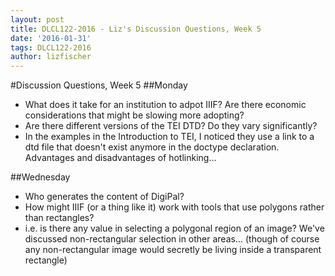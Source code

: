 ```yaml
---
layout: post
title: DLCL122-2016 - Liz's Discussion Questions, Week 5
date: '2016-01-31'
tags: DLCL122-2016
author: lizfischer
---
```


#Discussion Questions, Week 5
##Monday
* What does it take for an institution to adpot IIIF? Are there economic considerations that might be slowing more adopting?
* Are there different versions of the TEI DTD? Do they vary significantly?
 * In the examples in the Introduction to TEI, I noticed they use a link to a dtd file that doesn't exist anymore in the doctype declaration. Advantages and disadvantages of hotlinking...

##Wednesday
* Who generates the content of DigiPal?
* How might IIIF (or a thing like it) work with tools that use polygons rather than rectangles? 
 * i.e. is there any value in selecting a polygonal region of an image? We've discussed non-rectangular selection in other areas... (though of course any non-rectangular image would secretly be living inside a transparent rectangle)
